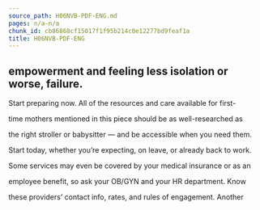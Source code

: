```yaml
---
source_path: H06NVB-PDF-ENG.md
pages: n/a-n/a
chunk_id: cb86868cf15017f1f95b214c0e12277bd9feaf1a
title: H06NVB-PDF-ENG
---
```

## empowerment and feeling less isolation or worse, failure.

Start preparing now. All of the resources and care available for first-

time mothers mentioned in this piece should be as well-researched as

the right stroller or babysitter — and be accessible when you need them.

Start today, whether you’re expecting, on leave, or already back to work.

Some services may even be covered by your medical insurance or as an

employee benefit, so ask your OB/GYN and your HR department. Know

these providers’ contact info, rates, and rules of engagement. Another
